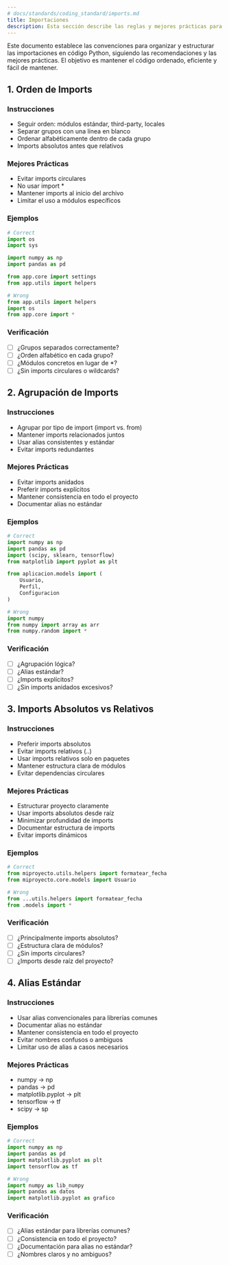 ```yaml
---
# docs/standards/coding_standard/imports.md
title: Importaciones
description: Esta sección describe las reglas y mejores prácticas para importar módulos y librerías en Python. Incluye ejemplos y recomendaciones.
---
```


Este documento establece las convenciones para organizar y estructurar las importaciones en código Python, siguiendo las recomendaciones y las mejores prácticas. El objetivo es mantener el código ordenado, eficiente y fácil de mantener.


## 1. Orden de Imports

### Instrucciones
- Seguir orden: módulos estándar, third-party, locales
- Separar grupos con una línea en blanco
- Ordenar alfabéticamente dentro de cada grupo
- Imports absolutos antes que relativos

### Mejores Prácticas
- Evitar imports circulares
- No usar import *
- Mantener imports al inicio del archivo
- Limitar el uso a módulos específicos

### Ejemplos
```python
# Correct
import os
import sys

import numpy as np
import pandas as pd

from app.core import settings
from app.utils import helpers

# Wrong
from app.utils import helpers
import os
from app.core import *
```

### Verificación
- [ ] ¿Grupos separados correctamente?
- [ ] ¿Orden alfabético en cada grupo?
- [ ] ¿Módulos concretos en lugar de *?
- [ ] ¿Sin imports circulares o wildcards?

## 2. Agrupación de Imports

### Instrucciones
- Agrupar por tipo de import (import vs. from)
- Mantener imports relacionados juntos
- Usar alias consistentes y estándar
- Evitar imports redundantes

### Mejores Prácticas
- Evitar imports anidados
- Preferir imports explícitos
- Mantener consistencia en todo el proyecto
- Documentar alias no estándar

### Ejemplos
```python
# Correct
import numpy as np
import pandas as pd
import (scipy, sklearn, tensorflow)
from matplotlib import pyplot as plt

from aplicacion.models import (
    Usuario,
    Perfil,
    Configuracion
)

# Wrong
import numpy
from numpy import array as arr
from numpy.random import *
```

### Verificación
- [ ] ¿Agrupación lógica?
- [ ] ¿Alias estándar?
- [ ] ¿Imports explícitos?
- [ ] ¿Sin imports anidados excesivos?

## 3. Imports Absolutos vs Relativos

### Instrucciones
- Preferir imports absolutos
- Evitar imports relativos (..)
- Usar imports relativos solo en paquetes
- Mantener estructura clara de módulos
- Evitar dependencias circulares

### Mejores Prácticas
- Estructurar proyecto claramente
- Usar imports absolutos desde raíz
- Minimizar profundidad de imports
- Documentar estructura de imports
- Evitar imports dinámicos

### Ejemplos
```python
# Correct
from miproyecto.utils.helpers import formatear_fecha
from miproyecto.core.models import Usuario

# Wrong
from ...utils.helpers import formatear_fecha
from .models import *
```

### Verificación
- [ ] ¿Principalmente imports absolutos?
- [ ] ¿Estructura clara de módulos?
- [ ] ¿Sin imports circulares?
- [ ] ¿Imports desde raíz del proyecto?

## 4. Alias Estándar

### Instrucciones
- Usar alias convencionales para librerías comunes
- Documentar alias no estándar
- Mantener consistencia en todo el proyecto
- Evitar nombres confusos o ambiguos
- Limitar uso de alias a casos necesarios

### Mejores Prácticas
- numpy -> np
- pandas -> pd
- matplotlib.pyplot -> plt
- tensorflow -> tf
- scipy -> sp

### Ejemplos
```python
# Correct
import numpy as np
import pandas as pd
import matplotlib.pyplot as plt
import tensorflow as tf

# Wrong
import numpy as lib_numpy
import pandas as datos
import matplotlib.pyplot as grafico
```

### Verificación
- [ ] ¿Alias estándar para librerías comunes?
- [ ] ¿Consistencia en todo el proyecto?
- [ ] ¿Documentación para alias no estándar?
- [ ] ¿Nombres claros y no ambiguos?